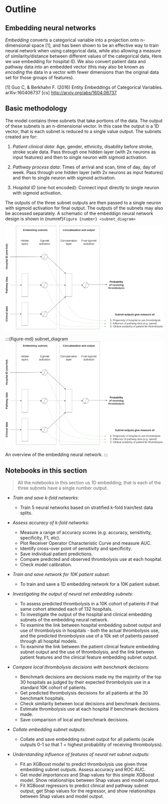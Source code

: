 # Outline

## Embedding neural networks

*Embedding* converts a categorical variable into a projection onto n-dimensional space [1], and has been shown to be an effective way to train neural network when using categorical data, while also allowing a measure of similarity/distance between different values of the categorical data, Here we use embedding for hospital ID. We also convert patient data and pathway data into an embedded vector (this may also be known as *encoding* the data in a vector with fewer dimensions than the original data set for those groups of features).

[1] Guo C, & Berkhahn F. (2016) Entity Embeddings of Categorical Variables. arXiv:160406737 [cs] http://arxiv.org/abs/1604.06737


## Basic methodology

The model contains three subnets that take portions of the data. The output of these subnets is an n-dimensional vector. In this case the output is a 1D vector, that is each subnet is reduced to a single value output. The subnets created are for:

1. *Patient clinical data*: Age, gender, ethnicity, disability before stroke, stroke scale data. Pass through one hidden layer (with 2x neurons as input features) and then to single neuron with sigmoid activation.

2. *Pathway process data*: Times of arrival and scan, time of day, day of week. Pass through one hidden layer (with 2x neurons as input features) and then to single neuron with sigmoid activation.

3. *Hospital ID* (one-hot encoded): Connect input directly to single neuron with sigmoid activation.

The outputs of the three subnet outputs are then passed to a single neuron with sigmoid activation for final output. The outputs of the subnets may also be accessed separately. A schematic of the embeddign neural network design is shown in {numref}`Figure {number} <subnet_diagram>`

![](./images/embedding_1d_with_subnet_output.png)

:::{figure-md} subnet_diagram
<img src="./images/embedding_1d_with_subnet_output.png" width="800">

An overview of the embedding neural network.
:::

## Notebooks in this section

> All the notebooks in this section us 1D embedding; that is each of the three subnets have a single number output.

* *Train and save k-fold networks*:
    * Train 5 neural networks based on stratified k-fold train/test data splits.

* *Assess accuracy of k-fold networks*:
    * Measure a range of accuracy scores (e.g. accuracy, sensitivity, specificity, F1, etc).
    * Plot Receiver Operator Characteristic Curve and measure AUC.
    * Identify cross-over point of sensitivity and specificity.
    * Save individual patient predictions.
    * Compare predicted and observed thrombolysis use at each hospital.
    * Check model calibration.
    
* *Train and save network for 10K patient subset*:
    * To train and save a 1D embedding network for a 10K patient subset.

* *Investigating the output of neural net embedding subnets*:
    * To assess predicted thrombolysis in a 10K cohort of patients if that same cohort attended each of 132 hospitals.
    * To investigate the output of the hospital and clinical embedding subnets of the embedding neural network.
    * To examine the link between hospital embedding subnet output and use of thrombolysis in hospitals - both the actual thrombolysis use, and the predicted thrombolysis use of a 10k set of patients passed through all hospital models.
    * To examine the link between the patient clinical feature embedding subnet output and the use of thrombolysis, and the link between patient features and the clinical feature embedding subnet output.

* *Compare local thrombolysis decisions with benchmark* decisions:
    * Benchmark decisions are decisions made my the majority of the top 30 hospitals as judged by their expected thrombolysis use in a standard 10K cohort of patients.
    * Get predicted thrombolysis decisions for all patients at the 30 benchmark hospitals.
    * Check similarity between local decisions and benchmark decisions.
    * Estimate thrombolysis use at each hospital if benchmark decisions made.
    * Save comparison of local and benchmark decisions.

* *Collate embedding subnet outputs*:
    * Collate and save embedding subnet output for all patients (scale outputs 0-1 so that 1 = highest probability of receiving thrombolysis). 

* *Understanding influence of features of neural net subnet outputs*:
    * Fit an XGBoost model to predict thrombolysis use given three embedding subnet outputs. Assess accuracy and ROC AUC.
    * Get model *importances* and Shap values for this simple XGBoost model. Show relationships between Shap values and model output.
    * Fit XGBoost regressors to predict clinical and pathway subnet output, get Shap values for the regressor, and show relationships between Shap values and model output.
    
    
    
    
